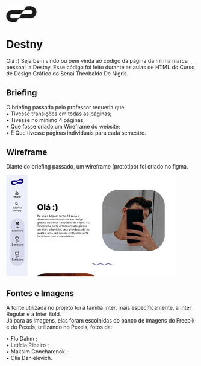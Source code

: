 <img src="imagem/Ativo 1@4x.png" width="80">

# Destny

Olá :)
Seja bem vindo ou bem vinda ao código da página da minha marca pessoal, a Destny.
Esse código foi feito durante as aulas de HTML do Curso de Design Gráfico do Senai Theobaldo De Nigris.

## Briefing

O briefing passado pelo professor requeria que: <br>
• Tivesse transições em todas as páginas; <br>
• Tivesse no mínimo 4 páginas; <br>
• Que fosse criado um Wireframe do website; <br>
• E Que tivesse páginas individuais para cada semestre. <br>

## Wireframe

Diante do briefing passado, um wireframe (protótipo) foi criado no figma. <br>

<img src="imagem/wireframe.jpg" width="450">

## Fontes e Imagens 

A fonte utilizada no projeto foi a família Inter, mais específicamente, a Inter Regular e a Inter Bold. <br>
Já para as imagens, elas foram escolhidas do banco de imagens do Freepik e do Pexels, utilizando no Pexels, fotos da: 

• Flo Dahm ; <br>
• Letícia Ribeiro ; <br>
• Maksim Goncharenok ; <br>
• Olia Danielevich. <br>
